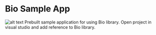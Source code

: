 # Bio Sample App
 ![alt text](https://github.com/RepoErik/BioImage/blob/master/banner.jpg?raw=true)
 Prebuilt sample application for using Bio library. Open project in visual studio and add reference to Bio library.

